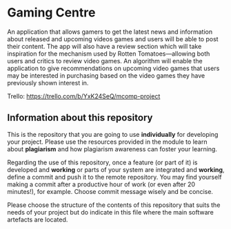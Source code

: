 # Gaming Centre
An application that allows gamers to get the latest news and information about released and upcoming videos games and users will be able to post their content. The app will also have a review section which will take inspiration for the mechanism used by Rotten Tomatoes—allowing both users and critics to review video games. An algorithm will enable the application to give recommendations on upcoming video games that users may be interested in purchasing based on the video games they have previously shown interest in.

Trello: https://trello.com/b/YxK24SeQ/mcomp-project

## Information about this repository
This is the repository that you are going to use **individually** for developing your project. Please use the resources provided in the module to learn about **plagiarism** and how plagiarism awareness can foster your learning.

Regarding the use of this repository, once a feature (or part of it) is developed and **working** or parts of your system are integrated and **working**, define a commit and push it to the remote repository. You may find yourself making a commit after a productive hour of work (or even after 20 minutes!), for example. Choose commit message wisely and be concise.

Please choose the structure of the contents of this repository that suits the needs of your project but do indicate in this file where the main software artefacts are located.
